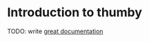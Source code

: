 # Introduction to thumby

TODO: write [great documentation](http://jacobian.org/writing/what-to-write/)
